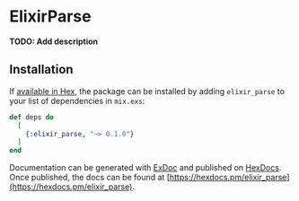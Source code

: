 # ElixirParse

**TODO: Add description**

## Installation

If [available in Hex](https://hex.pm/docs/publish), the package can be installed
by adding `elixir_parse` to your list of dependencies in `mix.exs`:

```elixir
def deps do
  [
    {:elixir_parse, "~> 0.1.0"}
  ]
end
```

Documentation can be generated with [ExDoc](https://github.com/elixir-lang/ex_doc)
and published on [HexDocs](https://hexdocs.pm). Once published, the docs can
be found at [https://hexdocs.pm/elixir_parse](https://hexdocs.pm/elixir_parse).

